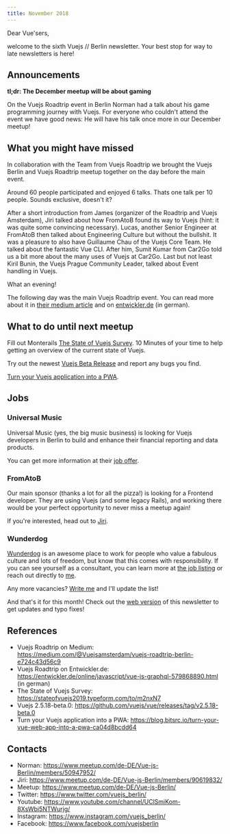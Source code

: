 ```yaml
---
title: November 2018
---
```

Dear Vue'sers,

welcome to the sixth Vuejs // Berlin newsletter. Your best stop for way to late newsletters is here!

Announcements
-------------

**tl;dr: The December meetup will be about gaming**

On the Vuejs Roadtrip event in Berlin Norman had a talk about his game programming journey with Vuejs. For everyone who couldn't attend the event we have good news: He will have his talk once more in our December meetup!


What you might have missed
--------------------------

In collaboration with the Team from Vuejs Roadtrip we brought the Vuejs Berlin and Vuejs Roadtrip meetup together on the day before the main event.

Around 60 people participated and enjoyed 6 talks. Thats one talk per 10 people. Sounds exclusive, doesn't it?

After a short introduction from James (organizer of the Roadtrip and Vuejs Amsterdam), Jiri talked about how FromAtoB found its way to Vuejs (hint: it was quite some convincing necessary). Lucas, another Senior Engineer at FromAtoB then talked about Engineering Culture but without the bullshit. It was a pleasure to also have Guillaume Chau of the Vuejs Core Team. He talked about the fantastic Vue CLI. After him, Sumit Kumar from Car2Go told us a bit more about the many uses of Vuejs at Car2Go. Last but not least Kiril Bunin, the Vuejs Prague Community Leader, talked about Event handling in Vuejs.

What an evening!

The following day was the main Vuejs Roadtrip event. You can read more about it in [their medium article](https://medium.com/@Vuejsamsterdam/vuejs-roadtrip-berlin-e724c43d56c9)
and on [entwickler.de](https://entwickler.de/online/javascript/vue-js-graphql-579868890.html) (in german).

What to do until next meetup
----------------------------

Fill out Monterails [The State of Vuejs Survey](https://stateofvuejs2019.typeform.com/to/m2nxN7). 10 Minutes of your time to help getting an overview of the current state of Vuejs.

Try out the newest [Vuejs Beta Release](https://github.com/vuejs/vue/releases/tag/v2.5.18-beta.0) and report any bugs you find.

[Turn your Vuejs application into a PWA](https://blog.bitsrc.io/turn-your-vue-web-app-into-a-pwa-ca04d8bcdd64).

Jobs
----

### Universal Music

Universal Music (yes, the big music business) is looking for Vuejs developers in Berlin to build and enhance their financial reporting and data products.

You can get more information at their [job offer](https://universal-music.talentry.com/app/talent/s/IU9HppLI5N1VpA7jNa2GLs).

### FromAtoB

Our main sponsor (thanks a lot for all the pizza!) is looking for a  Frontend developer. They are using Vuejs (and some legacy Rails), and working there would be your perfect opportunity to never miss a meetup again!

If you're interested, head out to [Jiri](https://www.meetup.com/de-DE/Vue-js-Berlin/members/90619832/).

### Wunderdog

[Wunderdog](https://wunder.dog) is an awesome place to work for people who value a fabulous culture and lots of freedom, but know that this comes with responsibility. If you can see yourself as a consultant, you can learn more at [the job listing](https://wunder.dog/fullstack-developer-berlin-germany) or reach out directly to [me](https://www.meetup.com/de-DE/Vue-js-Berlin/members/50947952/).


Any more vacancies? [Write me](https://www.meetup.com/de-DE/Vue-js-Berlin/members/50947952/) and I'll update the list!


And that's it for this month! Check out the [web version](https://vuejs.berlin/newsletter/201810.html) of this newsletter to get updates and typo fixes!


References
----------
* Vuejs Roadtrip on Medium: https://medium.com/@Vuejsamsterdam/vuejs-roadtrip-berlin-e724c43d56c9
* Vuejs Roadtrip on Entwickler.de: https://entwickler.de/online/javascript/vue-js-graphql-579868890.html (in german)
* The State of Vuejs Survey: https://stateofvuejs2019.typeform.com/to/m2nxN7
* Vuejs 2.5.18-beta.0: https://github.com/vuejs/vue/releases/tag/v2.5.18-beta.0
* Turn your Vuejs application into a PWA: https://blog.bitsrc.io/turn-your-vue-web-app-into-a-pwa-ca04d8bcdd64

Contacts
--------
* Norman: https://www.meetup.com/de-DE/Vue-js-Berlin/members/50947952/
* Jiri: https://www.meetup.com/de-DE/Vue-js-Berlin/members/90619832/
* Meetup: https://www.meetup.com/de-DE/Vue-js-Berlin/
* Twitter: https://www.twitter.com/vuejs_berlin/
* Youtube: https://www.youtube.com/channel/UClSmiKom-8XsWbi5NTWurjg/
* Instagram: https://www.instagram.com/vuejs_berlin/
* Facebook: https://www.facebook.com/vuejsberlin
